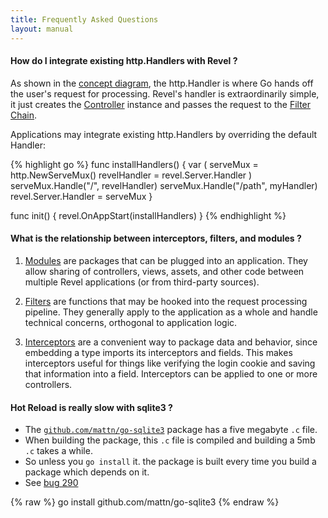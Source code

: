 ```yaml
---
title: Frequently Asked Questions
layout: manual
---
```

#### How do I integrate existing http.Handlers with Revel ?

As shown in the [concept diagram](concepts.html), the http.Handler is where Go
hands off the user's request for processing.  Revel's handler is extraordinarily
simple, it just creates the [Controller](controllers.html) instance and passes the request to the
[Filter Chain](filters.html).

Applications may integrate existing http.Handlers by overriding the default Handler:

{% highlight go %}
func installHandlers() {
    var (
        serveMux     = http.NewServeMux()
        revelHandler = revel.Server.Handler
    )
    serveMux.Handle("/",     revelHandler)
    serveMux.Handle("/path", myHandler)
    revel.Server.Handler = serveMux
}

func init() {
    revel.OnAppStart(installHandlers)
}
{% endhighlight %}


#### What is the relationship between interceptors, filters, and modules ?

1. [Modules](modules.html) are packages that can be plugged into an application. They allow
sharing of controllers, views, assets, and other code between multiple Revel
applications (or from third-party sources).

2. [Filters](filters.html) are functions that may be hooked into the request processing
pipeline.  They generally apply to the application as a whole and handle
technical concerns, orthogonal to application logic.

3. [Interceptors](interceptors,html) are a convenient way to package data and behavior, since
embedding a type imports its interceptors and fields.  This makes interceptors
useful for things like verifying the login cookie and saving that information
into a field.  Interceptors can be applied to one or more controllers.

#### Hot Reload is really slow with sqlite3 ?

- The [`github.com/mattn/go-sqlite3`](https://github.com/mattn/go-sqlite3) package has a five megabyte `.c` file.
- When building the package, this `.c` file is compiled and building a 5mb `.c` takes a while.
- So unless you `go install` it. the package is built every time you build a package which depends on it.
- See [bug 290](https://github.com/revel/revel/issues/290)

{% raw %}
    go install github.com/mattn/go-sqlite3
{% endraw %}

